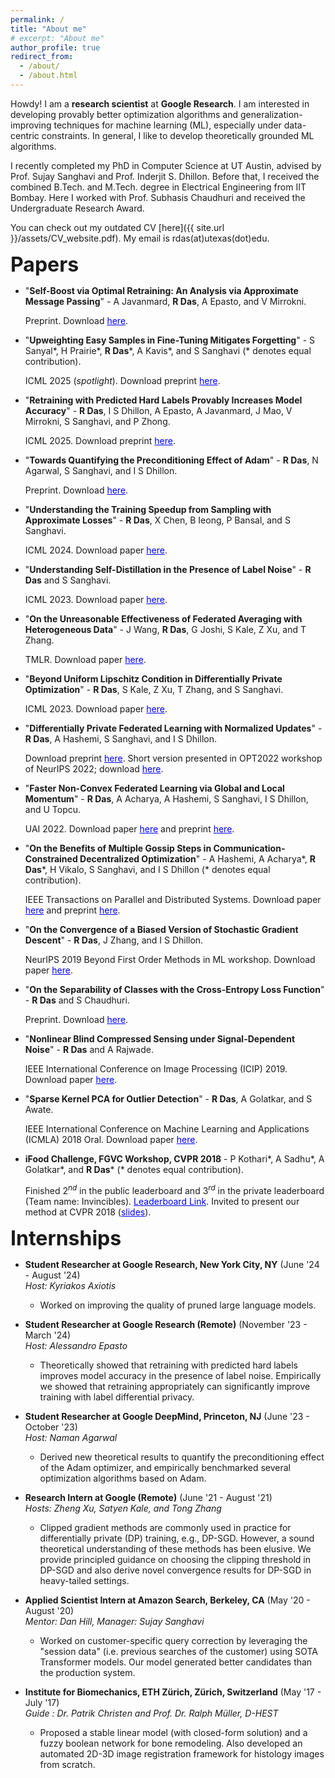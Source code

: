```yaml
---
permalink: /
title: "About me"
# excerpt: "About me"
author_profile: true
redirect_from: 
  - /about/
  - /about.html
---
```


Howdy! I am a **research scientist** at **Google Research**. I am interested in developing provably better optimization algorithms and generalization-improving techniques for machine learning (ML), especially under data-centric constraints. In general, I like to develop theoretically grounded ML algorithms.

I recently completed my PhD in Computer Science at UT Austin, advised by Prof. Sujay Sanghavi and Prof. Inderjit S. Dhillon. Before that, I received the combined B.Tech. and M.Tech. degree in Electrical Engineering from IIT Bombay. Here I worked with Prof. Subhasis Chaudhuri and received the Undergraduate Research Award.

You can check out my outdated CV [here]({{ site.url }}/assets/CV_website.pdf). My email is rdas(at)utexas(dot)edu.

**<font size="+3">Papers</font>**

* "**Self-Boost via Optimal Retraining: An Analysis via Approximate Message Passing**" - A Javanmard, **R Das**, A Epasto, and V Mirrokni.

    Preprint. Download <a href="https://arxiv.org/abs/2505.15195" style="color: #0000FF">here</a>.

* "**Upweighting Easy Samples in Fine-Tuning Mitigates Forgetting**" - S Sanyal\*, H Prairie\*, **R Das**\*, A Kavis\*, and S Sanghavi (\* denotes equal contribution).

    ICML 2025 (*spotlight*). Download preprint <a href="https://arxiv.org/abs/2502.02797" style="color: #0000FF">here</a>.

* "**Retraining with Predicted Hard Labels Provably Increases Model Accuracy**" - **R Das**, I S Dhillon, A Epasto, A Javanmard, J Mao, V Mirrokni, S Sanghavi, and P Zhong.

    ICML 2025. Download preprint <a href="https://arxiv.org/abs/2406.11206" style="color: #0000FF">here</a>.

* "**Towards Quantifying the Preconditioning Effect of Adam**" - **R Das**, N Agarwal, S Sanghavi, and I S Dhillon.

    Preprint. Download <a href="https://arxiv.org/abs/2402.07114" style="color: #0000FF">here</a>.

* "**Understanding the Training Speedup from Sampling with Approximate Losses**" - **R Das**, X Chen, B Ieong, P Bansal, and S Sanghavi.

    ICML 2024. Download paper <a href="https://openreview.net/pdf/d3f58fe5de95e47b4f05e4c964d14b536ec6d510.pdf" style="color: #0000FF">here</a>.

* "**Understanding Self-Distillation in the Presence of Label Noise**" - **R Das** and S Sanghavi.
   
   ICML 2023. Download paper <a href="https://proceedings.mlr.press/v202/das23d/das23d.pdf" style="color: #0000FF">here</a>.

* "**On the Unreasonable Effectiveness of Federated Averaging with Heterogeneous Data**" - J Wang, **R Das**, G Joshi, S Kale, Z Xu, and T Zhang.

    TMLR. Download paper <a href="https://openreview.net/pdf?id=zF76Ga4EPs" style="color: #0000FF">here</a>.

* "**Beyond Uniform Lipschitz Condition in Differentially Private Optimization**" - **R Das**, S Kale, Z Xu, T Zhang, and S Sanghavi.

    ICML 2023. Download paper <a href="https://proceedings.mlr.press/v202/das23c/das23c.pdf" style="color: #0000FF">here</a>. 
    
* "**Differentially Private Federated Learning with Normalized Updates**" - **R Das**, A Hashemi, S Sanghavi, and I S Dhillon.

    Download preprint <a href="https://arxiv.org/pdf/2106.07094.pdf" style="color: #0000FF">here</a>. Short version presented in OPT2022 workshop of NeurIPS 2022; download <a href="https://openreview.net/pdf?id=0FllaTqjor7" style="color: #0000FF">here</a>.

* "**Faster Non-Convex Federated Learning via Global and Local Momentum**" - **R Das**, A Acharya, A Hashemi, S Sanghavi, I S Dhillon, and U Topcu.

    UAI 2022. Download paper <a href="https://proceedings.mlr.press/v180/das22b.html" style="color: #0000FF">here</a> and preprint <a href="https://arxiv.org/pdf/2012.04061.pdf" style="color: #0000FF">here</a>.

* "**On the Benefits of Multiple Gossip Steps in Communication-Constrained Decentralized Optimization**" - A Hashemi, A Acharya\*, **R Das**\*, H Vikalo, S Sanghavi, and I S Dhillon (\* denotes equal contribution).

    IEEE Transactions on Parallel and Distributed Systems. Download paper <a href="https://ieeexplore.ieee.org/abstract/document/9664349" style="color: #0000FF">here</a> and preprint <a href="https://arxiv.org/pdf/2011.10643.pdf" style="color: #0000FF">here</a>.
    
* "**On the Convergence of a Biased Version of Stochastic Gradient Descent**" - **R Das**, J Zhang, and I S Dhillon.

     NeurIPS 2019 Beyond First Order Methods in ML workshop. Download paper <a href="https://drive.google.com/file/d/1fn1iO_CXWJzgVqiY3p84NfCf__i6hKCW/view" style="color: #0000FF">here</a>.

* "**On the Separability of Classes with the Cross-Entropy Loss Function**" - **R Das** and S Chaudhuri.

    Preprint. Download <a href="https://arxiv.org/abs/1909.06930" style="color: #0000FF">here</a>.
    
* "**Nonlinear Blind Compressed Sensing under Signal-Dependent Noise**" - **R Das** and A Rajwade.

    IEEE International Conference on Image Processing (ICIP) 2019. Download paper <a href="https://ieeexplore.ieee.org/abstract/document/8803173" style="color: #0000FF">here</a>.

* "**Sparse Kernel PCA for Outlier Detection**" - **R Das**, A Golatkar, and S Awate.

    IEEE International Conference on Machine Learning and Applications (ICMLA) 2018 Oral. Download paper <a href="https://arxiv.org/abs/1809.02497" style="color: #0000FF">here</a>.

* **iFood Challenge, FGVC Workshop, CVPR 2018** - P Kothari\*, A Sadhu\*, A Golatkar\*, and **R Das**\* (\* denotes equal contribution).

    Finished $2^{nd}$ in the public leaderboard and $3^{rd}$ in the private leaderboard (Team name: Invincibles). <a href="https://www.kaggle.com/c/ifood2018/leaderboard" style="color: #0000FF">Leaderboard Link</a>.
    Invited to present our method at CVPR 2018 (<a href="https://drive.google.com/file/d/1ycgDwlw62mWgaLy5qslvqjyiND0vgYTG/view?usp=sharing" style="color: #0000FF">slides</a>).

**<font size="+3">Internships</font>**

* **Student Researcher at Google Research, New York City, NY** (June '24 - August '24) <br/>
    *Host: Kyriakos Axiotis* <br/>
    * Worked on improving the quality of pruned large language models.  <br/>

* **Student Researcher at Google Research (Remote)** (November '23 - March '24) <br/>
    *Host: Alessandro Epasto* <br/>
    * Theoretically showed that retraining with predicted hard labels improves model accuracy in the presence of label noise. Empirically we showed that retraining appropriately can significantly improve training with label differential privacy.  <br/>
    
* **Student Researcher at Google DeepMind, Princeton, NJ** (June '23 - October '23) <br/>
    *Host: Naman Agarwal* <br/>
    * Derived new theoretical results to quantify the preconditioning effect of the Adam optimizer, and empirically benchmarked several optimization algorithms based on Adam. <br/>
    
* **Research Intern at Google (Remote)** (June '21 - August '21) <br/>
    *Hosts: Zheng Xu, Satyen Kale, and Tong Zhang* <br/>
    * Clipped gradient methods are commonly used in practice for differentially private (DP) training, e.g., DP-SGD. However, a sound theoretical understanding of these methods has been elusive. We provide principled guidance on choosing the clipping threshold in DP-SGD and also derive novel convergence results for DP-SGD in heavy-tailed settings. <br/>

* **Applied Scientist Intern at Amazon Search, Berkeley, CA** (May '20 - August '20) <br/>
    *Mentor: Dan Hill, Manager: Sujay Sanghavi* <br/>
    * Worked on customer-specific query correction by leveraging the "session data" (i.e. previous searches of the customer) using SOTA Transformer models. Our model generated better candidates than the production system. <br/>

* **Institute for Biomechanics, ETH Zürich, Zürich, Switzerland** (May '17 - July '17) <br/>
    *Guide : Dr. Patrik Christen and Prof. Dr. Ralph Müller, D-HEST* <br/>
    * Proposed a stable linear model (with closed-form solution) and a fuzzy boolean network for bone remodeling. Also developed an automated 2D-3D image registration framework for histology images from scratch. <br/>
